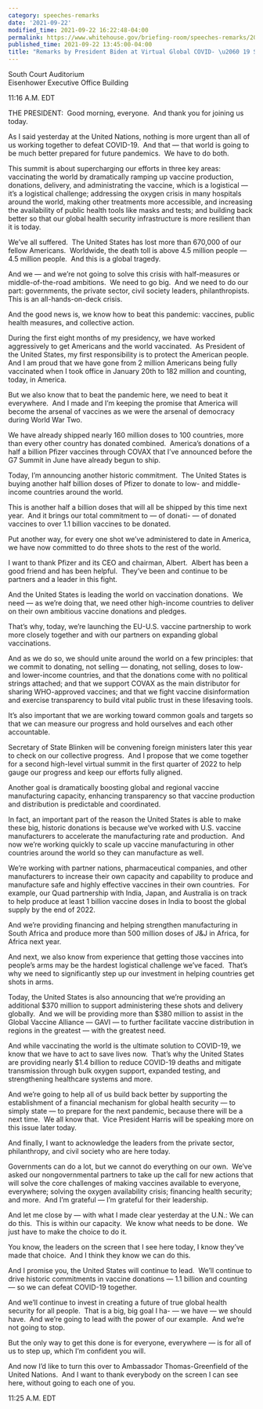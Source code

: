 ```yaml
---
category: speeches-remarks
date: '2021-09-22'
modified_time: 2021-09-22 16:22:48-04:00
permalink: https://www.whitehouse.gov/briefing-room/speeches-remarks/2021/09/22/remarks-by-president-biden-at-virtual-global-covid-19-summit/
published_time: 2021-09-22 13:45:00-04:00
title: "Remarks by President Biden at Virtual Global COVID- \u2060 19 Summit"
---
```

 
South Court Auditorium  
Eisenhower Executive Office Building

11:16 A.M. EDT

THE PRESIDENT:  Good morning, everyone.  And thank you for joining us
today. 

As I said yesterday at the United Nations, nothing is more urgent than
all of us working together to defeat COVID-19.  And that — that world is
going to be much better prepared for future pandemics.  We have to do
both. 

This summit is about supercharging our efforts in three key areas:
vaccinating the world by dramatically ramping up vaccine production,
donations, delivery, and administrating the vaccine, which is a
logistical — it’s a logistical challenge; addressing the oxygen crisis
in many hospitals around the world, making other treatments more
accessible, and increasing the availability of public health tools like
masks and tests; and building back better so that our global health
security infrastructure is more resilient than it is today. 

We’ve all suffered.  The United States has lost more than 670,000 of our
fellow Americans.  Worldwide, the death toll is above 4.5 million people
— 4.5 million people.  And this is a global tragedy. 

And we — and we’re not going to solve this crisis with half-measures or
middle-of-the-road ambitions.  We need to go big.  And we need to do our
part: governments, the private sector, civil society leaders,
philanthropists.  This is an all-hands-on-deck crisis. 

And the good news is, we know how to beat this pandemic: vaccines,
public health measures, and collective action.

During the first eight months of my presidency, we have worked
aggressively to get Americans and the world vaccinated.  As President of
the United States, my first responsibility is to protect the American
people.  And I am proud that we have gone from 2 million Americans being
fully vaccinated when I took office in January 20th to 182 million and
counting, today, in America.

But we also know that to beat the pandemic here, we need to beat it
everywhere.  And I made and I’m keeping the promise that America will
become the arsenal of vaccines as we were the arsenal of democracy
during World War Two.

We have already shipped nearly 160 million doses to 100 countries, more
than every other country has donated combined.  America’s donations of a
half a billion Pfizer vaccines through COVAX that I’ve announced before
the G7 Summit in June have already begun to ship. 

Today, I’m announcing another historic commitment.  The United States is
buying another half billion doses of Pfizer to donate to low- and
middle-income countries around the world. 

This is another half a billion doses that will all be shipped by this
time next year.  And it brings our total commitment to — of donati- — of
donated vaccines to over 1.1 billion vaccines to be donated.

Put another way, for every one shot we’ve administered to date in
America, we have now committed to do three shots to the rest of the
world. 

I want to thank Pfizer and its CEO and chairman, Albert.  Albert has
been a good friend and has been helpful.  They’ve been and continue to
be partners and a leader in this fight.

And the United States is leading the world on vaccination donations.  We
need — as we’re doing that, we need other high-income countries to
deliver on their own ambitious vaccine donations and pledges.

That’s why, today, we’re launching the EU-U.S. vaccine partnership to
work more closely together and with our partners on expanding global
vaccinations.

And as we do so, we should unite around the world on a few principles:
that we commit to donating, not selling — donating, not selling, doses
to low- and lower-income countries, and that the donations come with no
political strings attached; and that we support COVAX as the main
distributor for sharing WHO-approved vaccines; and that we fight vaccine
disinformation and exercise transparency to build vital public trust in
these lifesaving tools.

It’s also important that we are working toward common goals and targets
so that we can measure our progress and hold ourselves and each other
accountable.

Secretary of State Blinken will be convening foreign ministers later
this year to check on our collective progress.  And I propose that we
come together for a second high-level virtual summit in the first
quarter of 2022 to help gauge our progress and keep our efforts fully
aligned.

Another goal is dramatically boosting global and regional vaccine
manufacturing capacity, enhancing transparency so that vaccine
production and distribution is predictable and coordinated.

In fact, an important part of the reason the United States is able to
make these big, historic donations is because we’ve worked with U.S.
vaccine manufacturers to accelerate the manufacturing rate and
production.  And now we’re working quickly to scale up vaccine
manufacturing in other countries around the world so they can
manufacture as well.

We’re working with partner nations, pharmaceutical companies, and other
manufacturers to increase their own capacity and capability to produce
and manufacture safe and highly effective vaccines in their own
countries.  For example, our Quad partnership with India, Japan, and
Australia is on track to help produce at least 1 billion vaccine doses
in India to boost the global supply by the end of 2022. 

And we’re providing financing and helping strengthen manufacturing in
South Africa and produce more than 500 million doses of J&J in Africa,
for Africa next year. 

And next, we also know from experience that getting those vaccines into
people’s arms may be the hardest logistical challenge we’ve faced. 
That’s why we need to significantly step up our investment in helping
countries get shots in arms. 

Today, the United States is also announcing that we’re providing an
additional $370 million to support administering these shots and
delivery globally.  And we will be providing more than $380 million to
assist in the Global Vaccine Alliance — GAVI — to further facilitate
vaccine distribution in regions in the greatest — with the greatest
need.

And while vaccinating the world is the ultimate solution to COVID-19, we
know that we have to act to save lives now.  That’s why the United
States are providing nearly $1.4 billion to reduce COVID-19 deaths and
mitigate transmission through bulk oxygen support, expanded testing, and
strengthening healthcare systems and more. 

And we’re going to help all of us build back better by supporting the
establishment of a financial mechanism for global health security — to
simply state — to prepare for the next pandemic, because there will be a
next time.  We all know that.  Vice President Harris will be speaking
more on this issue later today.

And finally, I want to acknowledge the leaders from the private sector,
philanthropy, and civil society who are here today.

Governments can do a lot, but we cannot do everything on our own.  We’ve
asked our nongovernmental partners to take up the call for new actions
that will solve the core challenges of making vaccines available to
everyone, everywhere; solving the oxygen availability crisis; financing
health security; and more.  And I’m grateful — I’m grateful for their
leadership. 

And let me close by — with what I made clear yesterday at the U.N.: We
can do this.  This is within our capacity.  We know what needs to be
done.  We just have to make the choice to do it. 

You know, the leaders on the screen that I see here today, I know
they’ve made that choice.  And I think they know we can do this.

And I promise you, the United States will continue to lead.  We’ll
continue to drive historic commitments in vaccine donations — 1.1
billion and counting — so we can defeat COVID-19 together. 

And we’ll continue to invest in creating a future of true global health
security for all people.  That is a big, big goal I ha- — we have — we
should have.  And we’re going to lead with the power of our example. 
And we’re not going to stop.

But the only way to get this done is for everyone, everywhere — is for
all of us to step up, which I’m confident you will.

And now I’d like to turn this over to Ambassador Thomas-Greenfield of
the United Nations.  And I want to thank everybody on the screen I can
see here, without going to each one of you.

11:25 A.M. EDT
